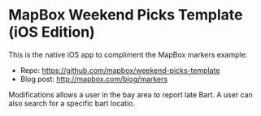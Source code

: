 # MapBox Weekend Picks Template (iOS Edition)

This is the native iOS app to compliment the MapBox markers example: 

 * Repo: https://github.com/mapbox/weekend-picks-template
 * Blog post: http://mapbox.com/blog/markers

Modifications allows a user in the bay area to report late Bart. A user can also search for a specific bart locatio.
